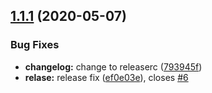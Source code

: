 ## [1.1.1](https://github.com/njausteve/resume-v2/compare/v1.1.0...v1.1.1) (2020-05-07)


### Bug Fixes

* **changelog:** change to releaserc ([793945f](https://github.com/njausteve/resume-v2/commit/793945fe85c394e7dd81926de611c80ef75e91eb))
* **relase:** release fix ([ef0e03e](https://github.com/njausteve/resume-v2/commit/ef0e03e7ea277eee562b8be0b3c5f62fb82bf12c)), closes [#6](https://github.com/njausteve/resume-v2/issues/6)
